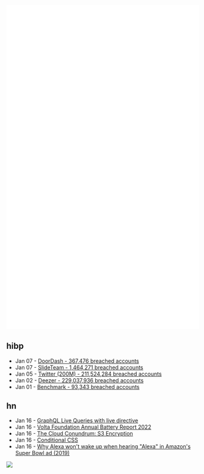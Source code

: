 ![Metrics](https://raw.githubusercontent.com/phixion/phixion/master/metrics.svg)

## hibp

<!--
for https://github.com/phixion/phixion/blob/main/.github/workflows/feeds.yml
-->
<!--START_SECTION:haveibeenpwnd-->
- Jan 07 - [DoorDash - 367,476 breached accounts](https://haveibeenpwned.com/PwnedWebsites#DoorDash)
- Jan 07 - [SlideTeam - 1,464,271 breached accounts](https://haveibeenpwned.com/PwnedWebsites#SlideTeam)
- Jan 05 - [Twitter (200M) - 211,524,284 breached accounts](https://haveibeenpwned.com/PwnedWebsites#Twitter200M)
- Jan 02 - [Deezer - 229,037,936 breached accounts](https://haveibeenpwned.com/PwnedWebsites#Deezer)
- Jan 01 - [Benchmark - 93,343 breached accounts](https://haveibeenpwned.com/PwnedWebsites#Benchmark)
<!--END_SECTION:haveibeenpwnd-->

## hn

<!--
for https://github.com/phixion/phixion/blob/main/.github/workflows/feeds.yml
-->
<!--START_SECTION:hn-->
- Jan 16 - [GraphQL Live Queries with live directive](https://grafbase.com/blog/simplify-building-realtime-applications-with-graphql-live-queries)
- Jan 16 - [Volta Foundation Annual Battery Report 2022](https://www.volta.foundation/annual-battery-report)
- Jan 16 - [The Cloud Conundrum: S3 Encryption](https://www.secwale.com/p/encryption)
- Jan 16 - [Conditional CSS](https://ishadeed.com/article/conditional-css/)
- Jan 16 - [Why Alexa won't wake up when hearing "Alexa" in Amazon's Super Bowl ad (2019)](https://www.amazon.science/blog/why-alexa-wont-wake-up-when-she-hears-her-name-in-amazons-super-bowl-ad)
<!--END_SECTION:hn-->

<!--
for https://yhype.me
-->
![](https://hit.yhype.me/github/profile?user_id=13013670)
